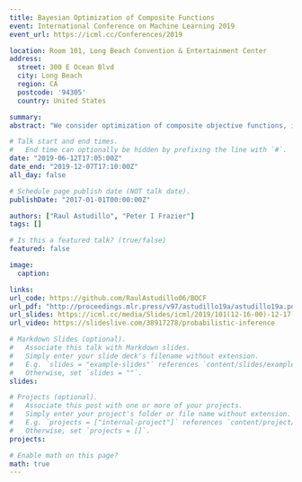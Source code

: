```yaml
---
title: Bayesian Optimization of Composite Functions
event: International Conference on Machine Learning 2019
event_url: https://icml.cc/Conferences/2019

location: Room 101, Long Beach Convention & Entertainment Center
address:
  street: 300 E Ocean Blvd
  city: Long Beach
  region: CA
  postcode: '94305'
  country: United States

summary: 
abstract: "We consider optimization of composite objective functions, i.e., of the form f(x)=g(h(x)), where h is a black-box derivative-free expensive-to-evaluate function with vector-valued outputs, and g is a cheap-to-evaluate function taking vector-valued inputs. While these problems can be solved with standard Bayesian optimization, we propose a novel approach that exploits the composite structure of the objective function to substantially improve sampling efficiency. Our approach models h using a multi-output Gaussian process and chooses where to sample using a natural generalization of the expected improvement acquisition function, called Expected Improvement for Composite Functions (EI-CF). Although EI-CF cannot be computed in closed form, we provide a novel stochastic gradient estimator that allows its efficient maximization. We then show that our approach is asymptotically consistent, i.e., that it recovers a globally optimal solution as sampling effort grows to infinity, generalizing previous convergence results for classical EI. Numerical experiments show our approach dramatically outperforms standard Bayesian optimization benchmarks, achieving simple regret that is smaller by several orders of magnitude."

# Talk start and end times.
#   End time can optionally be hidden by prefixing the line with `#`.
date: "2019-06-12T17:05:00Z"
date_end: "2019-12-07T17:10:00Z"
all_day: false

# Schedule page publish date (NOT talk date).
publishDate: "2017-01-01T00:00:00Z"

authors: ["Raul Astudillo", "Peter I Frazier"]
tags: []

# Is this a featured talk? (true/false)
featured: false

image:
  caption:

links:
url_code: https://github.com/RaulAstudillo06/BOCF
url_pdf: "http://proceedings.mlr.press/v97/astudillo19a/astudillo19a.pdf"
url_slides: https://icml.cc/media/Slides/icml/2019/101(12-16-00)-12-17-05-5108-bayesian_optimi.pdf
url_video: https://slideslive.com/38917278/probabilistic-inference

# Markdown Slides (optional).
#   Associate this talk with Markdown slides.
#   Simply enter your slide deck's filename without extension.
#   E.g. `slides = "example-slides"` references `content/slides/example-slides.md`.
#   Otherwise, set `slides = ""`.
slides:

# Projects (optional).
#   Associate this post with one or more of your projects.
#   Simply enter your project's folder or file name without extension.
#   E.g. `projects = ["internal-project"]` references `content/project/deep-learning/index.md`.
#   Otherwise, set `projects = []`.
projects:

# Enable math on this page?
math: true
---
```

